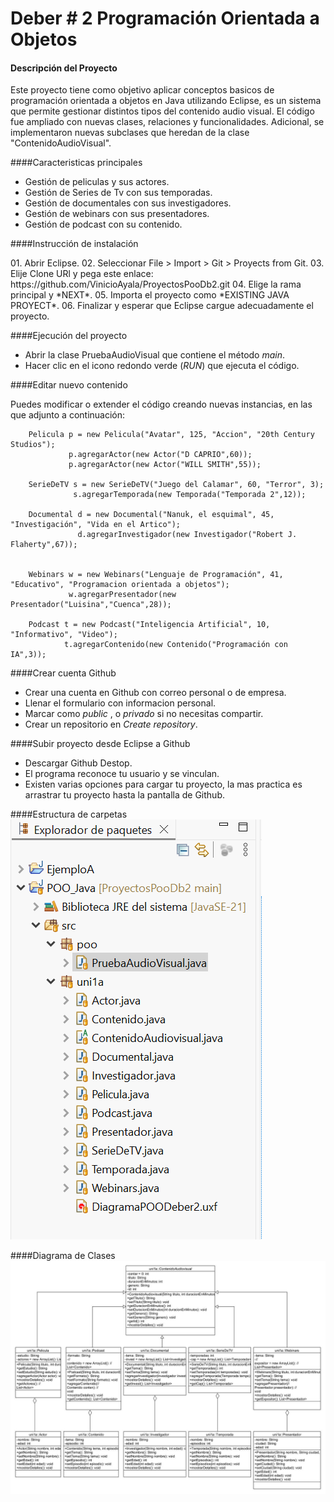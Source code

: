 # Deber # 2 Programación Orientada a Objetos
#### Descripción del Proyecto
<P>
Este proyecto tiene como objetivo aplicar conceptos basicos de programación orientada a objetos en Java utilizando Eclipse, es un sistema que permite gestionar distintos tipos del contenido audio visual.
El código fue ampliado con  nuevas clases, relaciones y funcionalidades.
Adicional, se implementaron nuevas subclases que heredan de la clase "ContenidoAudioVisual".
</P>
  
####Caracteristicas principales
- Gestión de peliculas y sus actores.
- Gestión de Series de Tv con sus temporadas.
- Gestión de documentales con sus investigadores.
- Gestión de webinars con sus presentadores.
- Gestión de podcast con su contenido.
   
####Instrucción de instalación
<p>
01. Abrir Eclipse.
02. Seleccionar File > Import > Git > Proyects from Git.
03. Elije Clone URl y pega este enlace: https://github.com/VinicioAyala/ProyectosPooDb2.git
04. Elige la rama principal y *NEXT*.
05. Importa el proyecto como *EXISTING JAVA PROYECT*.
06. Finalizar y esperar que Eclipse cargue adecuadamente el proyecto.
</p>

####Ejecución del proyecto
- Abrir la clase PruebaAudioVisual que contiene el método *main*.
- Hacer clic en el icono redondo verde (*RUN*) que ejecuta el código.

####Editar nuevo contenido
<p>Puedes modificar o extender el código creando nuevas instancias, en las que adjunto a continuación: </p>

	    Pelicula p = new Pelicula("Avatar", 125, "Accion", "20th Century Studios");
                 p.agregarActor(new Actor("D CAPRIO",60));
                 p.agregarActor(new Actor("WILL SMITH",55));
        
        SerieDeTV s = new SerieDeTV("Juego del Calamar", 60, "Terror", 3);
        		  s.agregarTemporada(new Temporada("Temporada 2",12));
        		  
        Documental d = new Documental("Nanuk, el esquimal", 45, "Investigación", "Vida en el Artico");
        		   d.agregarInvestigador(new Investigador("Robert J. Flaherty",67));
        
        		   
        Webinars w = new Webinars("Lenguaje de Programación", 41, "Educativo", "Programacion orientada a objetos");
                 w.agregarPresentador(new Presentador("Luisina","Cuenca",28));
        
        Podcast t = new Podcast("Inteligencia Artificial", 10, "Informativo", "Video");
                t.agregarContenido(new Contenido("Programación con IA",3));

####Crear cuenta Github
- Crear una cuenta en Github con correo personal o de empresa.
- Llenar el formulario con informacion personal.
- Marcar como *public* , o *privado*  si no necesitas compartir.
- Crear un repositorio en *Create repository*.

####Subir proyecto desde Eclipse a Github
- Descargar Github Destop.
- El programa reconoce tu usuario y se vinculan.
- Existen varias opciones para cargar tu proyecto, la mas practica es arrastrar tu proyecto hasta la pantalla de Github.

####Estructura de carpetas
![Carpetas](https://github.com/VinicioAyala/ProyectosPooDb2/blob/5e8782689a893072b06d7697c2f20a859af350d8/CapturaPOO2.PNG)

####Diagrama de Clases
![Diagrama realizado con UML Common Elements](https://github.com/VinicioAyala/ProyectosPooDb2/blob/beda63ba49a4a633b81783cd226f8237aeedadf1/DiagramaPOODeber2.jpg)
